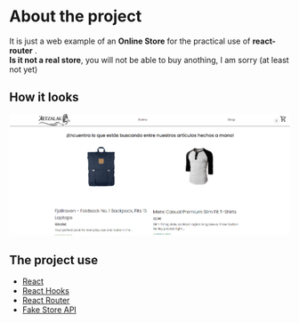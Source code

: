 # About the project

It is just a web example of an **Online Store** for the practical use of **react-router** . <br>
**Is it not a real store**, you will not be able to buy anothing, I am sorry (at least not yet)

## How it looks
![Store Screenshort](https://github.com/DavitBoo/shopping-cart/blob/main/screenshot.png)

## The project use

<ul>
    <li>
        <a href="https://react.dev/">React</a>
    </li>
    <li>
        <a href="https://legacy.reactjs.org/docs/hooks-intro.html">React Hooks</a>
    </li>
    <li>
        <a href="https://v5.reactrouter.com/">React Router</a>
    </li>
    <li>
        <a href="https://fakestoreapi.com/">Fake Store API</a> 
    </li>
</ul>

